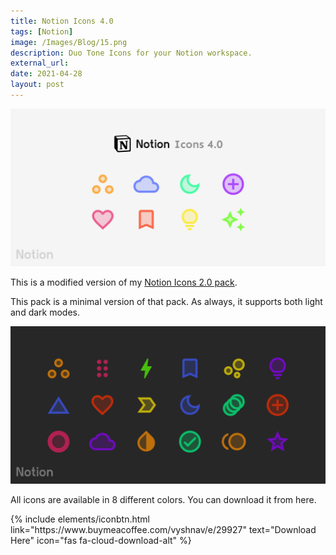 ```yaml
---
title: Notion Icons 4.0
tags: [Notion]
image: /Images/Blog/15.png
description: Duo Tone Icons for your Notion workspace.
external_url: 
date: 2021-04-28
layout: post
---
```


![Notion Icons 4.0](/Images/Blog/15.png "Notion Icons 4.0")

This is a modified version of my [Notion Icons 2.0 pack](/blog/notion-icons-2-0).

This pack is a minimal version of that pack. As always, it supports both light and dark modes.

![Dark Mode](/Images/Blog/15-1.png "Notion Icons 4.0 - Dark")

All icons are available in 8 different colors.
You can download it from here.

<p class="text-center">
{% include elements/iconbtn.html link="https://www.buymeacoffee.com/vyshnav/e/29927" text="Download Here" icon="fas fa-cloud-download-alt" %}
</p>